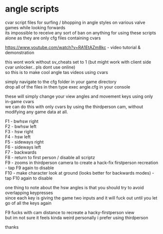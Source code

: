 # angle scripts  
cvar script files for surfing / bhopping in angle styles on various valve games while looking forwards   
its impossible to receive any sort of ban on anything for using these scripts alone as they are only cfg files containing cvars  
 
https://www.youtube.com/watch?v=RA1EtAZm8kc - video tutorial & demonstration   
 
this wont work without sv_cheats set to 1 (but might work with client side cvar unlocker.. pls dont use online)  
so this is to make cool angle tas videos using cvars  
  
simply navigate to the cfg folder in your game directory   
drop all of the files in then type exec angle.cfg in your console  
  
these will simply change your view angles and movement keys using only in-game cvars  
we can do this with only cvars by using the thirdperson cam, without modifying any game data at all.  
  
F1 - bwhsw right  
F2 - bwhsw left  
F3 - hsw right  
F4 - hsw left  
F5 - sideways right  
F6 - sideways left  
F7 - backwards  
F8 - return to first person / disable all scriptz  
F9 - zooms in thirdperson camera to create a hack-fix firstperson recreation - tap F9 again to disable  
F10 - make character look at ground (looks better for backwards modes) - tap F10 again to disable  
  
one thing to note about the hsw angles is that you should try to avoid overlapping keypresses  
since each key is giving the game two inputs and it will fuck out until you let go of all the keys again  
  
F9 fucks with cam distance to recreate a hacky-firstperson view  
but im not sure it feels kinda weird personally i prefer using thirdperson  
  
thanks
